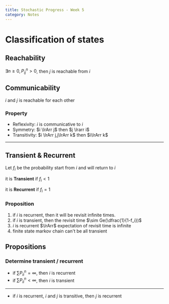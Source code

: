 ```yaml
---
title: Stochastic Progress - Week 5
category: Notes
---
```


<!-- # Problem

> Denote $N$ as the times needed to get three consecutive Heads when tossing a coin, find $P(N\le 8)$

## Solution 

Denote $S_i$ as $i$ consecutive Heads happens, then:

$ P=\left[\begin{array}{llll}\frac{1}{2} & \frac{1}{2} & 0 & 0 \\ \frac{1}{2} & 0 & \frac{1}{2} & 0 \\ \frac{1}{2} & 0 & 0 & \frac{1}{2} \\ 0 & 0 & 0 & 1\end{array}\right] $
 -->

# Classification of states 

## Reachability

$\exists n\ge 0 , P_{ij}^n>0$, then $j$ is reachable from $i$

## Communicability

$i$ and $j$ is reachable for each other 

### Property

- Reflexivity: $i$ is communicative to $i$
- Symmetry: $i \lrArr j$ then $j \lrarr i$
- Transitivity: $i \lrArr j,j\lrArr k$ then $i\lrArr k$

---

## Transient & Recurrent

Let $f_i$ be the probability start from $i$ and will return to $i$

it is **Transient** if $f_i < 1$

it is **Recurrent** if $f_i = 1$

### Proposition

1. if $i$ is recurrent, then it will be revisit infinite times.
2. if $i$ is transient, then the revisit time $\sim Ge(\dfrac{1}{1-f_i})$
3. $i$ is recurrent $\lrArr$ expectation of revisit time is infinite 
4. finite state markov chain can't be all transient

## Propositions 

### Determine transient / recurrent 

- if $\sum P_{ii}^n = \infty$, then $i$ is recurrent 
- if $\sum P_{ii}^n < \infty$, then $i$ is transient 

---

- if $i$ is recurrent, $i$ and $j$ is transitive, then $j$ is recurrent 







